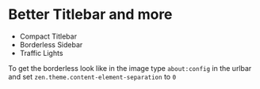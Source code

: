 # Better Titlebar and more

- Compact Titlebar
- Borderless Sidebar
- Traffic Lights

To get the borderless look like in the image type `about:config` in the urlbar and set `zen.theme.content-element-separation` to `0`
